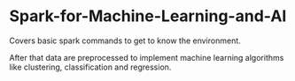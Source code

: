 # Spark-for-Machine-Learning-and-AI

Covers basic spark commands to get to know the environment. 

After that data are preprocessed  to implement machine learning algorithms like clustering, classification and regression.
